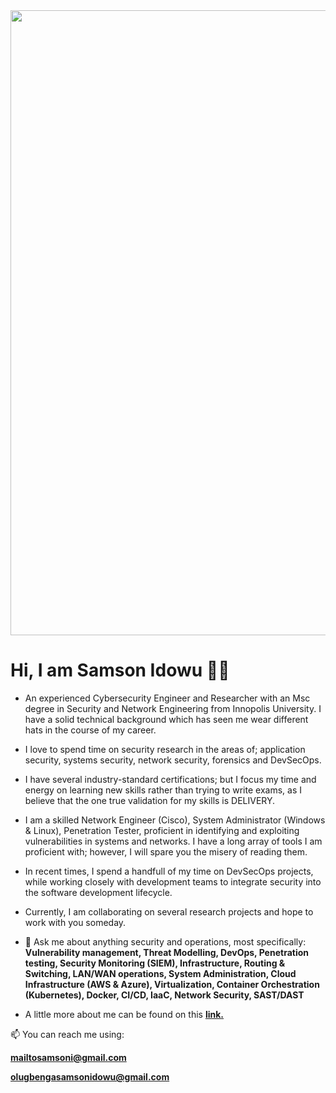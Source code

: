 <div id="header" align="center">
  <img src="https://cdn.dribbble.com/users/2335312/screenshots/14662886/media/f7d773cd80705ed35d20c41d8d0a5907.gif" width="1000"/> 
</div>

# Hi, I am Samson Idowu 👋🏽

- An experienced Cybersecurity Engineer and Researcher with an Msc degree in Security and Network Engineering from Innopolis University. I have a solid technical background which has seen me wear different hats in the course of my career. 

- I love to spend time on security research in the areas of; application security, systems security, network security, forensics and DevSecOps.

- I have several industry-standard certifications; but I focus my time and energy on learning new skills rather than trying to write exams, as I believe that the one true validation for my skills is DELIVERY.

- I am a skilled Network Engineer (Cisco), System Administrator (Windows & Linux), Penetration Tester, proficient in identifying and exploiting vulnerabilities in systems and networks. I have a long array of tools I am proficient with; however, I will spare you the misery of reading them.

- In recent times, I spend a handfull of my time on DevSecOps projects, while working closely with development teams to integrate security into the software development lifecycle.

- Currently, I am collaborating on several research projects and hope to work with you someday.

- 💬 Ask me about anything security and operations, most specifically: **Vulnerability management, Threat Modelling, DevOps, Penetration testing, Security Monitoring (SIEM), Infrastructure, Routing & Switching, LAN/WAN operations, System Administration, Cloud Infrastructure (AWS & Azure), Virtualization, Container Orchestration (Kubernetes), Docker, CI/CD, IaaC, Network Security, SAST/DAST**

- A little more about me can be found on this [**link.**](https://samsonidowu.netlify.app/)

📫 You can reach me using:

**mailtosamsoni@gmail.com**

**olugbengasamsonidowu@gmail.com**



<!--

